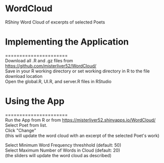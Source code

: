 # WordCloud
RShiny Word Cloud of excerpts of selected Poets

# Implementing the Application  
======================  
Download all .R and .gz files from https://github.com/misterliver52/WordCloud/  
Save in your R working directory or set working directory in R to the file download location  
Open the global.R, UI.R, and server.R files in RStudio  


# Using the App  
======================  
Run the App from R or from https://misterliver52.shinyapps.io/WordCloud/    
Select Poet from list.  
Click "Change"  
(this will update the word cloud with an excerpt of the selected Poet's work)  

Select Minimum Word Frequency threshhold (default: 50)  
Select Maximum Number of Words in Cloud (default: 20)  
(the sliders will update the word cloud as described)

